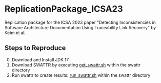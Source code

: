 # ReplicationPackage_ICSA23
Replication package for the ICSA 2023 paper "Detecting Inconsistencies in Software Architecture Documentation Using Traceability Link Recovery" by Keim et al.

## Steps to Reproduce
0. Download and Install JDK 17
1. Download SWATTR by executing [get_swattr.sh](swattr/get_swattr.sh) within the swattr directory
2. Run swattr to create results: [run_swattr.sh](swattr/run_swattr.sh) within the swattr directory
